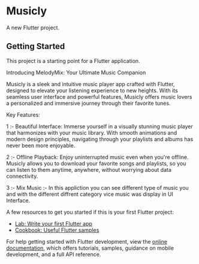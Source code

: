 # Musicly

A new Flutter project.

## Getting Started

This project is a starting point for a Flutter application.

Introducing MelodyMix: Your Ultimate Music Companion

Musicly is a sleek and intuitive music player app crafted with Flutter, designed to elevate your listening experience to new heights. With its seamless user interface and powerful features, Musicly offers music lovers a personalized and immersive journey through their favorite tunes.

Key Features:

1 :- Beautiful Interface: Immerse yourself in a visually stunning music player that harmonizes with your music library. With smooth animations and modern design principles, navigating through your playlists and albums has never been more enjoyable.

2 :- Offline Playback: Enjoy uninterrupted music even when you're offline. Musicly allows you to download your favorite songs and playlists, so you can listen to them anytime, anywhere, without worrying about data connectivity.

3 :- Mix Music :- In this appliction you can see different type of music you and with the different diffrent category vice music was display in UI Interface.


A few resources to get you started if this is your first Flutter project:

- [Lab: Write your first Flutter app](https://docs.flutter.dev/get-started/codelab)
- [Cookbook: Useful Flutter samples](https://docs.flutter.dev/cookbook)

For help getting started with Flutter development, view the
[online documentation](https://docs.flutter.dev/), which offers tutorials,
samples, guidance on mobile development, and a full API reference.
